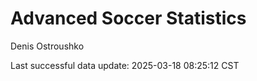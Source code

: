 # Advanced Soccer Statistics
Denis Ostroushko

<!-- gfm -->

Last successful data update: 2025-03-18 08:25:12 CST
